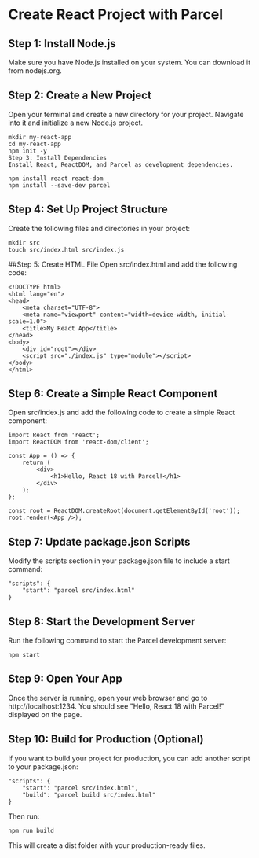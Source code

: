 # Create React Project with Parcel

## Step 1: Install Node.js
Make sure you have Node.js installed on your system. You can download it from nodejs.org.

## Step 2: Create a New Project
Open your terminal and create a new directory for your project. Navigate into it and initialize a new Node.js project.


```
mkdir my-react-app
cd my-react-app
npm init -y
Step 3: Install Dependencies
Install React, ReactDOM, and Parcel as development dependencies.
```

```
npm install react react-dom
npm install --save-dev parcel
```

## Step 4: Set Up Project Structure
Create the following files and directories in your project:


```
mkdir src
touch src/index.html src/index.js
```
##Step 5: Create HTML File
Open src/index.html and add the following code:

```
<!DOCTYPE html>
<html lang="en">
<head>
    <meta charset="UTF-8">
    <meta name="viewport" content="width=device-width, initial-scale=1.0">
    <title>My React App</title>
</head>
<body>
    <div id="root"></div>
    <script src="./index.js" type="module"></script>
</body>
</html>
```

## Step 6: Create a Simple React Component
Open src/index.js and add the following code to create a simple React component:

```
import React from 'react';
import ReactDOM from 'react-dom/client';

const App = () => {
    return (
        <div>
            <h1>Hello, React 18 with Parcel!</h1>
        </div>
    );
};

const root = ReactDOM.createRoot(document.getElementById('root'));
root.render(<App />);
```
## Step 7: Update package.json Scripts
Modify the scripts section in your package.json file to include a start command:

```
"scripts": {
    "start": "parcel src/index.html"
}
```

## Step 8: Start the Development Server
Run the following command to start the Parcel development server:

```
npm start
```
## Step 9: Open Your App
Once the server is running, open your web browser and go to http://localhost:1234. You should see "Hello, React 18 with Parcel!" displayed on the page.

## Step 10: Build for Production (Optional)
If you want to build your project for production, you can add another script to your package.json:

```
"scripts": {
    "start": "parcel src/index.html",
    "build": "parcel build src/index.html"
}
```
Then run:

```
npm run build
```
This will create a dist folder with your production-ready files.